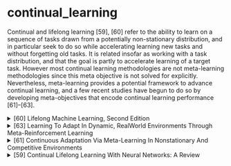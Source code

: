 # continual_learning

Continual and lifelong learning [59], [60] refer to the ability to learn on a sequence of tasks drawn from a potentially non-stationary distribution, and in particular seek to do so while accelerating learning new tasks and without forgetting old tasks. It is related insofar
as working with a task distribution, and that the goal is partly to accelerate learning of a target task. However most continual learning methodologies are not meta-learning methodologies since this meta objective is not solved for explicitly. Nevertheless, meta-learning provides a potential framework to advance continual learning, and a few recent studies have begun to do so by developing meta-objectives that encode continual learning performance [61]–[63].

<!-- REFERENCE -->


<details>
<summary>[60] Lifelong Machine Learning, Second Edition</summary>
<br>
<!-- (lifelong_machine_learning_second_edition.md) -->

# lifelong_machine_learning_second_edition.md

<!-- REFERENCE -->


[Lifelong Machine Learning, Second Edition](../papers/lifelong_machine_learning_second_edition.md)

</details>



<details>
<summary>[63] Learning To Adapt In Dynamic, RealWorld Environments Through Meta-Reinforcement Learning</summary>
<br>
<!-- (learning_to_adapt_in_dynamic_realworld_environments_through_meta_reinforcement_learning.md) -->

# learning_to_adapt_in_dynamic_realworld_environments_through_meta_reinforcement_learning.md

<!-- REFERENCE -->


[Learning To Adapt In Dynamic, RealWorld Environments Through Meta-Reinforcement Learning](../papers/learning_to_adapt_in_dynamic_realworld_environments_through_meta_reinforcement_learning.md)

</details>



<details>
<summary>[61] Continuous Adaptation Via Meta-Learning In Nonstationary And Competitive Environments</summary>
<br>
<!-- (continuous_adaptation_via_meta_learning_in_nonstationary_and_competitive_environments.md) -->

# continuous_adaptation_via_meta_learning_in_nonstationary_and_competitive_environments.md
## What?
Apply meta-learning in Reinforcement Learning (have not read)
## Why?

## How?

## Results? (What did they find?)

## Ideas to improve?
<!-- REFERENCE -->


[Continuous Adaptation Via Meta-Learning In Nonstationary And Competitive Environments](../papers/continuous_adaptation_via_meta_learning_in_nonstationary_and_competitive_environments.md)

</details>



<details>
<summary>[59] Continual Lifelong Learning With Neural Networks: A Review</summary>
<br>
<!-- (continual_lifelong_learning_with_neural_networks_a_review.md) -->

# continual_lifelong_learning_with_neural_networks_a_review.md

See the paper.
## What?

## Why?

## How?
![alt text](../images/continual_lifelong_learning.png)
## Results? (What did they find?)

## Ideas to improve?
<!-- REFERENCE -->


[Continual Lifelong Learning With Neural Networks: A Review](../papers/continual_lifelong_learning_with_neural_networks_a_review.md)

</details>

